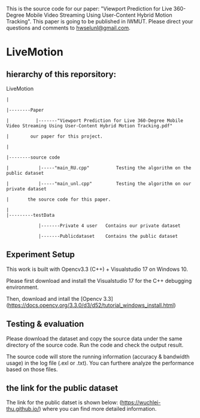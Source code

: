 This is the source code for our paper: "Viewport Prediction for Live 360-Degree Mobile Video Streaming Using User-Content Hybrid Motion Tracking". This paper is going to be published in IWMUT. Please direct your questions and comments to hwselunl@gmail.com.

# LiveMotion

## hierarchy of this reporsitory:

LiveMotion

    |

    |--------Paper 

    |          |-------"Viewport Prediction for Live 360-Degree Mobile Video Streaming Using User-Content Hybrid Motion Tracking.pdf"

    |        our paper for this project.
    
    |
    
    |--------source code
    
    |           |-----"main_RU.cpp"          Testing the algorithm on the public dataset
    
    |           |-----"main_unl.cpp"         Testing the algorithm on our private dataset
    
    |       the source code for this paper.
    
    |
    |---------testData
    
                |-------Private 4 user   Contains our private dataset
    
                |-------Publicdataset    Contains the public dataset


## Experiment Setup

This work is built with Opencv3.3 (C++) + Visualstudio 17 on Windows 10. 

Please first download and install the Visualstudio 17 for the C++ debugging environment. 

Then, download and intall the [Opencv 3.3] (https://docs.opencv.org/3.3.0/d3/d52/tutorial_windows_install.html)

## Testing & evaluation

Please download the dataset and copy the source data under the same directory of the source code. Run the code and check the output result.

The source code will store the running information (accuracy & bandwidth usage) in the log file (.exl or .txt). You can furthere analyze the performance based on those files.

## the link for the public dataset

The link for the public datset is shown below:
(https://wuchlei-thu.github.io/) 
where you can find more detailed information.